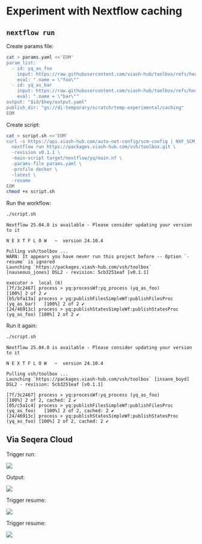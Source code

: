 # Experiment with Nextflow caching

## `nextflow run`

Create params file:

```bash
cat > params.yaml <<'EOM'
param_list:
  - id: yq_as_foo
    input: https://raw.githubusercontent.com/viash-hub/toolbox/refs/heads/main/src/yq/config.vsh.yaml
    eval: ".name = \"foo\""
  - id: yq_as_bar
    input: https://raw.githubusercontent.com/viash-hub/toolbox/refs/heads/main/src/yq/config.vsh.yaml
    eval: ".name = \"bar\""
output: "$id/$key/output.yaml"
publish_dir: "gs://di-temporary/scratch/temp-experimental/caching"
EOM
```

Create script:

```bash
cat > script.sh <<'EOM'
curl -s https://api.viash-hub.com/auto-net-config/scm-config | NXF_SCM_FILE=/dev/stdin \
  nextflow run https://packages.viash-hub.com/vsh/toolbox.git \
  -revision v0.1.1 \
  -main-script target/nextflow/yq/main.nf \
  -params-file params.yaml \
  -profile docker \
  -latest \
  -resume
EOM
chmod +x script.sh
```

Run the workflow:

```bash
./script.sh
```

    Nextflow 25.04.0 is available - Please consider updating your version to it

    N E X T F L O W   ~  version 24.10.4

    Pulling vsh/toolbox ...
    WARN: It appears you have never run this project before -- Option `-resume` is ignored
    Launching `https://packages.viash-hub.com/vsh/toolbox` [nauseous_jones] DSL2 - revision: 5cb3251eaf [v0.1.1]

    executor >  local (6)
    [7f/3c2467] process > yq:processWf:yq_process (yq_as_foo)                    [100%] 2 of 2 ✔
    [b5/bfa13a] process > yq:publishFilesSimpleWf:publishFilesProc (yq_as_bar)   [100%] 2 of 2 ✔
    [24/46913c] process > yq:publishStatesSimpleWf:publishStatesProc (yq_as_foo) [100%] 2 of 2 ✔

Run it again:

```bash
./script.sh
```

    Nextflow 25.04.0 is available - Please consider updating your version to it

    N E X T F L O W   ~  version 24.10.4

    Pulling vsh/toolbox ...
    Launching `https://packages.viash-hub.com/vsh/toolbox` [insane_boyd] DSL2 - revision: 5cb3251eaf [v0.1.1]

    [7f/3c2467] process > yq:processWf:yq_process (yq_as_foo)                    [100%] 2 of 2, cached: 2 ✔
    [05/c5a1c4] process > yq:publishFilesSimpleWf:publishFilesProc (yq_as_foo)   [100%] 2 of 2, cached: 2 ✔
    [24/46913c] process > yq:publishStatesSimpleWf:publishStatesProc (yq_as_foo) [100%] 2 of 2, cached: 2 ✔

## Via Seqera Cloud

Trigger run:

![](images/seqeracloud_1_summary.png)

Output:

![](images/seqeracloud_2_run1.png)

Trigger resume:

![](images/seqeracloud_3_run1_resume.png)

Trigger resume:

![](images/seqeracloud_4_run2.png)
